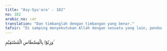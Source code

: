 ```yaml
---
title: "Asy-Syu'ara' - 182"
no: 182
arabic_no: ١٨٢
translation: "Dan timbanglah dengan timbangan yang benar."
tafsir: "Di samping menyekutukan Allah dengan sesuatu yang lain, penduduk Madyan juga berbuat dosa dan melakukan kejahatan lain, di antaranya:\n\n1. Mengurangi timbangan dan takaran pada waktu menjual dan minta dilebihkan pada waktu membeli.\n\n2. Menurunkan harga barang-barang agar mereka dapat membeli barang-barang itu dengan harga yang amat rendah.\n\n3. Membuat onar dan kerusakan di bumi.\n\nAyat ini menerangkan bahwa Syuaib menyeru kaumnya untuk menghentikan kejahatan yang biasa mereka lakukan. Mereka diseru untuk menyempurnakan takaran dan timbangan baik di waktu menjual maupun membeli. Mengurangi atau melebihkan takaran dan timbangan adalah perbuatan yang merugikan orang lain. Hal itu berarti membuat kerusakan di bumi. Syuaib mengingatkan kaumnya bahwa harta yang halal lebih baik bagi mereka, karena mereka adalah orang-orang yang berpenghidupan baik. Allah berfirman:\n\nSisa (yang halal) dari Allah adalah lebih baik bagimu jika kamu orang yang beriman. Dan aku bukanlah seorang penjaga atas dirimu.\" (Hud/11: 86).\n\nYang dimaksud dengan sisa keuntungan dari Allah (baqiyyatullah) ialah keuntungan yang halal dalam perdagangan sesudah menyempurnakan takaran dan timbangan.\n\nSyuaib mengingatkan bahwa perbuatan jahat yang mereka lakukan itu bertentangan dengan ketentuan yang ditetapkan Allah bagi semua makhluk-Nya. Oleh karena itu, mereka diminta untuk menghentikan perbuatan itu, dan takut kepada azab Allah yang akan ditimpakan kepada orang-orang yang berbuat kejahatan. Dialah yang menciptakan segala yang ada, termasuk mereka. Diciptakan-Nya dari tidak ada kepada ada untuk mengadakan kemaslahatan di bumi. Allah pernah menciptakan orang-orang yang mempunyai kekuatan dan kemampuan yang lebih kuat dan besar dari mereka, serta mempunyai harta dan kekayaan yang lebih banyak, seperti kaum Hud yang pernah mereka katakan sebagai kaum yang lebih kuat dan perkasa dari mereka. Karena kezaliman dan kejahatan umat-umat dahulu itu, Allah mengazab dan menimpakan malapetaka yang besar kepada mereka."
---
```

وَزِنُوْا بِالْقِسْطَاسِ الْمُسْتَقِيْمِ ۚ 